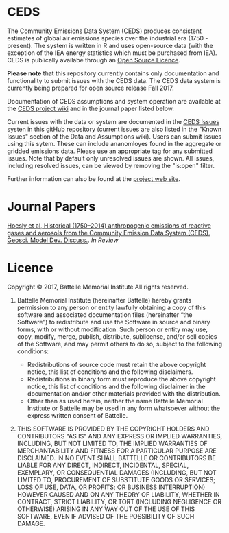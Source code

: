 # CEDS
The Community Emissions Data System (CEDS) produces consistent estimates of global air emissions species over the industrial era (1750 - present). The system is written in R and uses open-source data (with the exception of the IEA energy statistics which must be purchased from IEA). CEDS is publically availabe through an [Open Source Licence](#licence-section).

**Please note** that this repository currently contains only documentation and functionality to submit issues with the CEDS data. The CEDS data system is currently being prepared for open source release Fall 2017.

Documentation of CEDS assumptions and system operation are available at the [CEDS project wiki](https://github.com/JGCRI/CEDS/wiki) and in the journal paper listed below. 

Current issues with the data or system are documented in the [CEDS Issues](https://github.com/JGCRI/CEDS/issues) systen in this gitHub repository (current issues are also listed in the "Known Issues" section of the Data and Assumptions wiki). Users can submit issues using this sytem. These can include ananomloyes found in the aggregate or gridded emissions data. Please use an appropriate tag for any submitted issues. Note that by default only unresolved issues are shown. All issues, including resolved issues, can be viewed by removing the "is:open" filter.

Further information can also be found at the [project web site](http://www.globalchange.umd.edu/ceds/).

# Journal Papers
[Hoesly et al, Historical (1750–2014) anthropogenic emissions of reactive gases and aerosols from the Community Emission Data System (CEDS). Geosci. Model Dev. Discuss.](https://www.geosci-model-dev-discuss.net/gmd-2017-43/). *In Review*


# <a name="licence-section"></a>Licence
Copyright © 2017, Battelle Memorial Institute
All rights reserved.

1.	Battelle Memorial Institute (hereinafter Battelle) hereby grants permission to any person or entity lawfully obtaining a copy of this software and associated documentation files (hereinafter “the Software”) to redistribute and use the Software in source and binary forms, with or without modification.  Such person or entity may use, copy, modify, merge, publish, distribute, sublicense, and/or sell copies of the Software, and may permit others to do so, subject to the following conditions:

    * Redistributions of source code must retain the above copyright notice, this list of conditions and the following disclaimers. 
    * Redistributions in binary form must reproduce the above copyright notice, this list of conditions and the following disclaimer in the documentation and/or other materials provided with the distribution. 
    * Other than as used herein, neither the name Battelle Memorial Institute or Battelle may be used in any form whatsoever without the express written consent of Battelle.

2.	THIS SOFTWARE IS PROVIDED BY THE COPYRIGHT HOLDERS AND CONTRIBUTORS "AS IS" AND ANY EXPRESS OR IMPLIED WARRANTIES, INCLUDING, BUT NOT LIMITED TO, THE IMPLIED WARRANTIES OF MERCHANTABILITY AND FITNESS FOR A PARTICULAR PURPOSE ARE DISCLAIMED. IN NO EVENT SHALL BATTELLE OR CONTRIBUTORS BE LIABLE FOR ANY DIRECT, INDIRECT, INCIDENTAL, SPECIAL, EXEMPLARY, OR CONSEQUENTIAL DAMAGES (INCLUDING, BUT NOT LIMITED TO, PROCUREMENT OF SUBSTITUTE GOODS OR SERVICES; LOSS OF USE, DATA, OR PROFITS; OR BUSINESS INTERRUPTION) HOWEVER CAUSED AND ON ANY THEORY OF LIABILITY, WHETHER IN CONTRACT, STRICT LIABILITY, OR TORT (INCLUDING NEGLIGENCE OR OTHERWISE) ARISING IN ANY WAY OUT OF THE USE OF THIS SOFTWARE, EVEN IF ADVISED OF THE POSSIBILITY OF SUCH DAMAGE.

